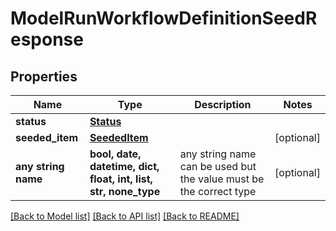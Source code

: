 # ModelRunWorkflowDefinitionSeedResponse


## Properties
Name | Type | Description | Notes
------------ | ------------- | ------------- | -------------
**status** | [**Status**](Status.md) |  | 
**seeded_item** | [**SeededItem**](SeededItem.md) |  | [optional] 
**any string name** | **bool, date, datetime, dict, float, int, list, str, none_type** | any string name can be used but the value must be the correct type | [optional]

[[Back to Model list]](../README.md#documentation-for-models) [[Back to API list]](../README.md#documentation-for-api-endpoints) [[Back to README]](../README.md)


